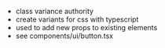 - class variance authority
- create variants for css with typescript
- used to add new props to existing elements
- see components/ui/button.tsx